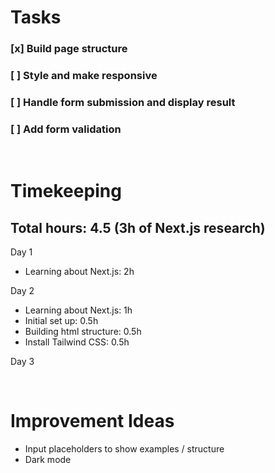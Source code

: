 # Tasks

### [x] Build page structure

### [ ] Style and make responsive

### [ ] Handle form submission and display result

### [ ] Add form validation

<br>

# Timekeeping

## Total hours: 4.5 (3h of Next.js research)

Day 1

- Learning about Next.js: 2h

Day 2

- Learning about Next.js: 1h
- Initial set up: 0.5h
- Building html structure: 0.5h
- Install Tailwind CSS: 0.5h

Day 3

  <br>

# Improvement Ideas

- Input placeholders to show examples / structure
- Dark mode
